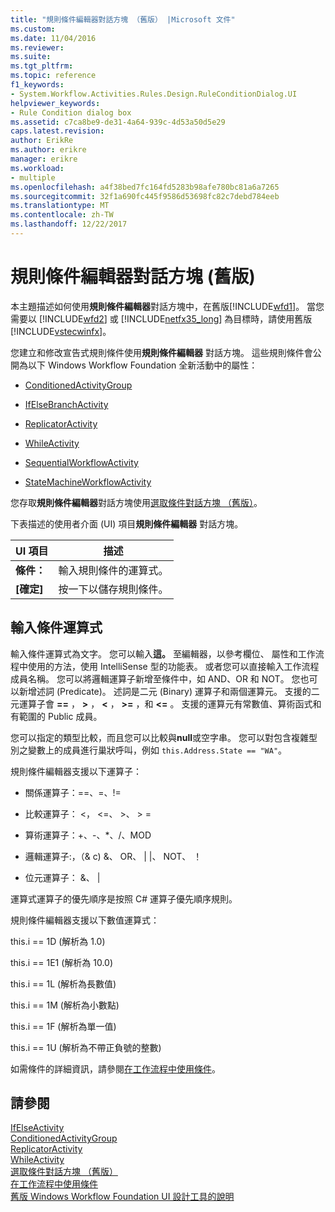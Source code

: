 ```yaml
---
title: "規則條件編輯器對話方塊 （舊版） |Microsoft 文件"
ms.custom: 
ms.date: 11/04/2016
ms.reviewer: 
ms.suite: 
ms.tgt_pltfrm: 
ms.topic: reference
f1_keywords:
- System.Workflow.Activities.Rules.Design.RuleConditionDialog.UI
helpviewer_keywords:
- Rule Condition dialog box
ms.assetid: c7ca8be9-de31-4a64-939c-4d53a50d5e29
caps.latest.revision: 
author: ErikRe
ms.author: erikre
manager: erikre
ms.workload:
- multiple
ms.openlocfilehash: a4f38bed7fc164fd5283b98afe780bc81a6a7265
ms.sourcegitcommit: 32f1a690fc445f9586d53698fc82c7debd784eeb
ms.translationtype: MT
ms.contentlocale: zh-TW
ms.lasthandoff: 12/22/2017
---
```

# <a name="rule-condition-editor-dialog-box-legacy"></a>規則條件編輯器對話方塊 (舊版)
本主題描述如何使用**規則條件編輯器**對話方塊中，在舊版[!INCLUDE[wfd1](../workflow-designer/includes/wfd1_md.md)]。 當您需要以 [!INCLUDE[wfd2](../workflow-designer/includes/wfd2_md.md)] 或 [!INCLUDE[netfx35_long](../workflow-designer/includes/netfx35_long_md.md)] 為目標時，請使用舊版 [!INCLUDE[vstecwinfx](../workflow-designer/includes/vstecwinfx_md.md)]。  
  
 您建立和修改宣告式規則條件使用**規則條件編輯器** 對話方塊。 這些規則條件會公開為以下 Windows Workflow Foundation 全新活動中的屬性：  
  
-   [ConditionedActivityGroup](http://go.microsoft.com/fwlink?LinkID=65017)  
  
-   [IfElseBranchActivity](http://go.microsoft.com/fwlink?LinkID=65034)  
  
-   [ReplicatorActivity](http://go.microsoft.com/fwlink?LinkID=65039)  
  
-   [WhileActivity](http://go.microsoft.com/fwlink?LinkID=65049)  
  
-   [SequentialWorkflowActivity](http://go.microsoft.com/fwlink?LinkID=65040)  
  
-   [StateMachineWorkflowActivity](http://go.microsoft.com/fwlink?LinkID=65045)  
  
 您存取**規則條件編輯器**對話方塊使用[選取條件對話方塊 （舊版）](../workflow-designer/select-condition-dialog-box-legacy.md)。  
  
 下表描述的使用者介面 (UI) 項目**規則條件編輯器** 對話方塊。  
  
|UI 項目|描述|  
|----------------|-----------------|  
|**條件：**|輸入規則條件的運算式。|  
|**[確定]**|按一下以儲存規則條件。|  
  
## <a name="entering-condition-expressions"></a>輸入條件運算式  
 輸入條件運算式為文字。 您可以輸入**這。** 至編輯器，以參考欄位、 屬性和工作流程中使用的方法，使用 IntelliSense 型的功能表。 或者您可以直接輸入工作流程成員名稱。 您可以將邏輯運算子新增至條件中，如 AND、OR 和 NOT。 您也可以新增述詞 (Predicate)。 述詞是二元 (Binary) 運算子和兩個運算元。 支援的二元運算子會 **==** ，  **>** ，  **\<** ，  **>=** ，和 **<=** 。 支援的運算元有常數值、算術函式和有範圍的 Public 成員。  
  
 您可以指定的類型比較，而且您可以比較與**null**或空字串。 您可以對包含複雜型別之變數上的成員進行巢狀呼叫，例如 `this.Address.State == "WA"`。  
  
 規則條件編輯器支援以下運算子：  
  
-   關係運算子：==、=、!=  
  
-   比較運算子： <， \<=、 >、 > =  
  
-   算術運算子：+、-、*、/、MOD  
  
-   邏輯運算子:，（& c) &、 OR、 &#124; &#124;、 NOT、 ！  
  
-   位元運算子： &、 &#124;  
  
 運算式運算子的優先順序是按照 C# 運算子優先順序規則。  
  
 規則條件編輯器支援以下數值運算式：  
  
 this.i == 1D (解析為 1.0)  
  
 this.i == 1E1 (解析為 10.0)  
  
 this.i == 1L (解析為長數值)  
  
 this.i == 1M (解析為小數點)  
  
 this.i == 1F (解析為單一值)  
  
 this.i == 1U (解析為不帶正負號的整數)  
  
 如需條件的詳細資訊，請參閱[在工作流程中使用條件](http://go.microsoft.com/fwlink?LinkID=65009)。  
  
## <a name="see-also"></a>請參閱  
 [IfElseActivity](http://go.microsoft.com/fwlink?LinkID=65033)   
 [ConditionedActivityGroup](http://go.microsoft.com/fwlink?LinkID=65017)   
 [ReplicatorActivity](http://go.microsoft.com/fwlink?LinkID=65039)   
 [WhileActivity](http://go.microsoft.com/fwlink?LinkID=65049)   
 [選取條件對話方塊 （舊版）](../workflow-designer/select-condition-dialog-box-legacy.md)   
 [在工作流程中使用條件](http://go.microsoft.com/fwlink?LinkID=65009)   
 [舊版 Windows Workflow Foundation UI 設計工具的說明](../workflow-designer/legacy-designer-for-windows-workflow-foundation-ui-help.md)